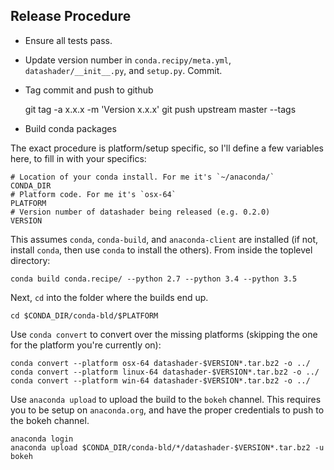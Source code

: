 ## Release Procedure

- Ensure all tests pass.

- Update version number in `conda.recipy/meta.yml`, `datashader/__init__.py`,
  and `setup.py`. Commit.

- Tag commit and push to github

    git tag -a x.x.x -m 'Version x.x.x'
    git push upstream master --tags

- Build conda packages

The exact procedure is platform/setup specific, so I'll define a few variables
here, to fill in with your specifics:

    # Location of your conda install. For me it's `~/anaconda/`
    CONDA_DIR
    # Platform code. For me it's `osx-64`
    PLATFORM
    # Version number of datashader being released (e.g. 0.2.0)
    VERSION

This assumes `conda`, `conda-build`, and `anaconda-client` are installed (if
not, install `conda`, then use `conda` to install the others). From inside the
toplevel directory:

    conda build conda.recipe/ --python 2.7 --python 3.4 --python 3.5

Next, `cd` into the folder where the builds end up.

    cd $CONDA_DIR/conda-bld/$PLATFORM

Use `conda convert` to convert over the missing platforms (skipping the one for
the platform you're currently on):

    conda convert --platform osx-64 datashader-$VERSION*.tar.bz2 -o ../
    conda convert --platform linux-64 datashader-$VERSION*.tar.bz2 -o ../
    conda convert --platform win-64 datashader-$VERSION*.tar.bz2 -o ../

Use `anaconda upload` to upload the build to the `bokeh` channel. This requires
you to be setup on `anaconda.org`, and have the proper credentials to push to
the bokeh channel.

    anaconda login
    anaconda upload $CONDA_DIR/conda-bld/*/datashader-$VERSION*.tar.bz2 -u bokeh
